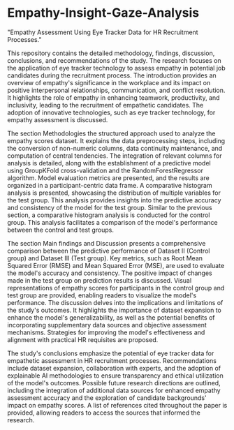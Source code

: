 # Empathy-Insight-Gaze-Analysis

"Empathy Assessment Using Eye Tracker Data for HR Recruitment Processes." 

This repository contains the detailed methodology, findings, discussion, conclusions, and recommendations of the study. The research focuses on the application of eye tracker technology to assess empathy in potential job candidates during the recruitment process. The introduction provides an overview of empathy's significance in the workplace and its impact on positive interpersonal relationships, communication, and conflict resolution. It highlights the role of empathy in enhancing teamwork, productivity, and inclusivity, leading to the recruitment of empathetic candidates. The adoption of innovative technologies, such as eye tracker technology, for empathy assessment is discussed.

The section Methodologies the structured approach used to analyze the empathy scores dataset. It explains the data preprocessing steps, including the conversion of non-numeric columns, data continuity maintenance, and computation of central tendencies. The integration of relevant columns for analysis is detailed, along with the establishment of a predictive model using GroupKFold cross-validation and the RandomForestRegressor algorithm. Model evaluation metrics are presented, and the results are organized in a participant-centric data frame. A comparative histogram analysis is presented, showcasing the distribution of multiple variables for the test group. This analysis provides insights into the predictive accuracy and consistency of the model for the test group. Similar to the previous section, a comparative histogram analysis is conducted for the control group. This analysis facilitates a comparison of the model's performance between the control and test groups.

The section Main findings and Discussion presents a comprehensive comparison between the predictive performance of Dataset II (Control group) and Dataset III (Test group). Key metrics, such as Root Mean Squared Error (RMSE) and Mean Squared Error (MSE), are used to evaluate the model's accuracy and consistency. The positive impact of changes made in the test group on prediction results is discussed. Visual representations of empathy scores for participants in the control group and test group are provided, enabling readers to visualize the model's performance. The discussion delves into the implications and limitations of the study's outcomes. It highlights the importance of dataset expansion to enhance the model's generalizability, as well as the potential benefits of incorporating supplementary data sources and objective assessment mechanisms. Strategies for improving the model's effectiveness and alignment with practical HR requisites are proposed.

The study's conclusions emphasize the potential of eye tracker data for empathetic assessment in HR recruitment processes. Recommendations include dataset expansion, collaboration with experts, and the adoption of explainable AI methodologies to ensure transparency and ethical utilization of the model's outcomes. Possible future research directions are outlined, including the integration of additional data sources for enhanced empathy assessment accuracy and the exploration of candidate backgrounds' impact on empathy scores. A list of references cited throughout the paper is provided, allowing readers to access the sources that informed the research.
